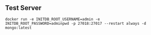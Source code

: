 


## Test Server
```
docker run -e INITDB_ROOT_USERNAME=admin -e INITDB_ROOT_PASSWORD=adminpwd -p 27018:27017 --restart always -d mongo:latest
```